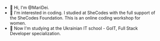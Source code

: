 - 👋 Hi, I'm @MariDei.
- 👀 I'm interested in coding. I studied at SheCodes with the full support of the SheCodes Foundation. This is an online coding workshop for women.
- 🌱 Now I'm studying at the Ukrainian IT school - GoIT, Full Stack Developer specialization.
<!---
MariDei/MariDei is a ✨ special ✨ repository because its `README.md` (this file) appears on your GitHub profile.
You can click the Preview link to take a look at your changes.
--->
